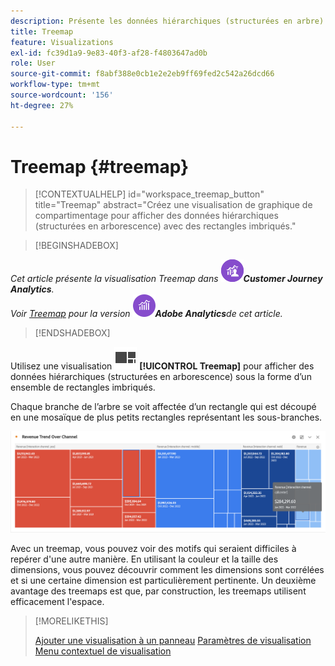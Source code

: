 ```yaml
---
description: Présente les données hiérarchiques (structurées en arbre) sous la forme d’un ensemble de rectangles imbriqués.
title: Treemap
feature: Visualizations
exl-id: fc39d1a9-9e83-40f3-af28-f4803647ad0b
role: User
source-git-commit: f8abf388e0cb1e2e2eb9ff69fed2c542a26dcd66
workflow-type: tm+mt
source-wordcount: '156'
ht-degree: 27%

---
```


# Treemap {#treemap}

<!-- markdownlint-disable MD034 -->

>[!CONTEXTUALHELP]
>id="workspace_treemap_button"
>title="Treemap"
>abstract="Créez une visualisation de graphique de compartimentage pour afficher des données hiérarchiques (structurées en arborescence) avec des rectangles imbriqués."

<!-- markdownlint-enable MD034 -->


>[!BEGINSHADEBOX]

*Cet article présente la visualisation Treemap dans ![CustomerJourneyAnalytics](/help/assets/icons/CustomerJourneyAnalytics.svg)**Customer Journey Analytics**.<br/>Voir [Treemap](https://experienceleague.adobe.com/en/docs/analytics/analyze/analysis-workspace/visualizations/treemap) pour la version ![AdobeAnalytics](/help/assets/icons/AdobeAnalytics.svg)**Adobe Analytics**de cet article.*

>[!ENDSHADEBOX]


Utilisez une visualisation ![GraphTree](/help/assets/icons/GraphTree.svg) **[!UICONTROL Treemap]** pour afficher des données hiérarchiques (structurées en arborescence) sous la forme d’un ensemble de rectangles imbriqués.

Chaque branche de l’arbre se voit affectée d’un rectangle qui est découpé en une mosaïque de plus petits rectangles représentant les sous-branches.

![Exemple de Treemap montrant des mosaïques de petits rectrangles représentant des sous-branches.](assets/treemap.png)

Avec un treemap, vous pouvez voir des motifs qui seraient difficiles à repérer d&#39;une autre manière. En utilisant la couleur et la taille des dimensions, vous pouvez découvrir comment les dimensions sont corrélées et si une certaine dimension est particulièrement pertinente. Un deuxième avantage des treemaps est que, par construction, les treemaps utilisent efficacement l&#39;espace.


>[!MORELIKETHIS]
>
>[Ajouter une visualisation à un panneau](/help/analysis-workspace/visualizations/freeform-analysis-visualizations.md#add-visualizations-to-a-panel)
>[Paramètres de visualisation ](/help/analysis-workspace/visualizations/freeform-analysis-visualizations.md#settings)
>[Menu contextuel de visualisation](/help/analysis-workspace/visualizations/freeform-analysis-visualizations.md#context-menu)
>


